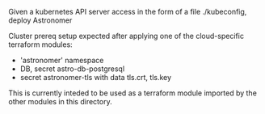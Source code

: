 Given a kubernetes API server access in the form of a file ./kubeconfig, deploy Astronomer

Cluster prereq setup expected after applying one of the cloud-specific terraform modules:

- 'astronomer' namespace
- DB, secret astro-db-postgresql
- secret astronomer-tls with data tls.crt, tls.key

This is currently inteded to be used as a terraform module imported by the other modules in this directory.
